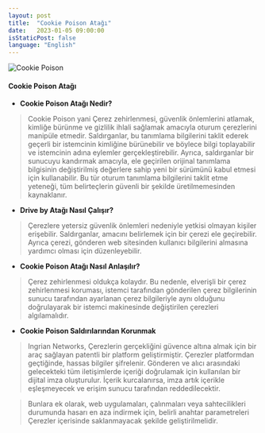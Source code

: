 ```yaml
---
layout: post
title:  "Cookie Poison Atağı"
date:   2023-01-05 09:00:00
isStaticPost: false
language: "English"
---
```


![Cookie Poison](/TR7-Website/19.jpeg)


#### **Cookie Poison Atağı**


-  **Cookie Poison Atağı Nedir?**

>Cookie Poison yani Çerez zehirlenmesi, güvenlik önlemlerini atlamak, kimliğe bürünme ve gizlilik ihlali sağlamak amacıyla oturum çerezlerini manipüle etmedir. Saldırganlar, bu tanımlama bilgilerini taklit ederek geçerli bir istemcinin kimliğine bürünebilir ve böylece bilgi toplayabilir ve istemcinin adına eylemler gerçekleştirebilir. Ayrıca, saldırganlar bir sunucuyu kandırmak amacıyla, ele geçirilen orijinal tanımlama bilgisinin değiştirilmiş değerlere sahip yeni bir sürümünü kabul etmesi için kullanabilir. Bu tür oturum tanımlama bilgilerini taklit etme yeteneği, tüm belirteçlerin güvenli bir şekilde üretilmemesinden kaynaklanır.
>

- **Drive by Atağı Nasıl Çalışır?**

>Çerezlere yetersiz güvenlik önlemleri nedeniyle yetkisi olmayan kişiler erişebilir. Saldırganlar, amacını belirlemek için bir çerezi ele geçirebilir. Ayrıca çerezi, gönderen web sitesinden kullanıcı bilgilerini almasına yardımcı olması için düzenleyebilir.
>

- **Cookie Poison Atağı Nasıl Anlaşılır?**

>Çerez zehirlenmesi oldukça kolaydır. Bu nedenle, elverişli bir çerez zehirlenmesi koruması, istemci tarafından gönderilen çerez bilgilerinin sunucu tarafından ayarlanan çerez bilgileriyle aynı olduğunu doğrulayarak bir istemci makinesinde değiştirilen çerezleri algılamalıdır.
>

- **Cookie Poison Saldırılarından Korunmak**

>Ingrian Networks, Çerezlerin gerçekliğini güvence altına almak için bir araç sağlayan patentli bir platform geliştirmiştir. Çerezler platformdan geçtiğinde, hassas bilgiler şifrelenir. Gönderen ve alıcı arasındaki gelecekteki tüm iletişimlerde içeriği doğrulamak için kullanılan bir dijital imza oluşturulur. İçerik kurcalanırsa, imza artık içerikle eşleşmeyecek ve erişim sunucu tarafından reddedilecektir.
>

>Bunlara ek olarak, web uygulamaları, çalınmaları veya sahtecilikleri durumunda hasarı en aza indirmek için, belirli anahtar parametreleri Çerezler içerisinde saklanmayacak şekilde geliştirilmelidir.
>
